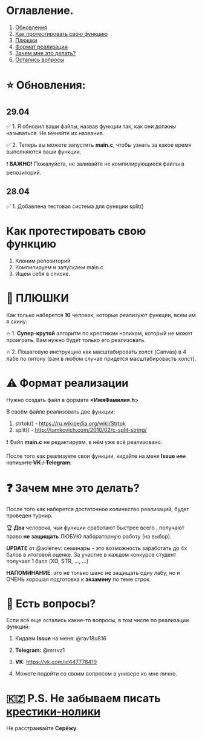 # Оглавление.
1. [Обновления](#1)
2. [Как протестировать свою функцию](#2)
3. [Плюшки](#3)
4. [Формат реализации](#4)
5. [Зачем мне это делать?](5)
6. [Остались вопросы](6)

# ⭐ Обновления: <a name="1"></a>
## 29.04 
✅ 1. Я обновил ваши файлы, назвав функции так, как они должны называться. Не меняйте их названия.

✅ 2. Теперь вы можете запустить __main.c__, чтобы узнать за какое время выполняются ваши функции.

❗ __ВАЖНО!__ Пожалуйста, не заливайте не компилирующиеся файлы в репозиторий.

## 28.04 
✅ 1. Добавлена тестовая система для функции split()

# Как протестировать свою функцию <a name="2"></a>
1. Клоним репозиторий
2. Компилируем и запускаем main.c
3. Ищем себя в списке. 

# 🍒 ПЛЮШКИ  <a name="3"></a>
Как только наберется __10__ человек, которые реализуют функции, всем им я скину:

🔥 1. __Супер-крутой__ алгоритм по крестикам ноликам, который не может проиграть. Вам нужно будет только его реализовать. 

🔥 2. Пошаговую инструкцию как масштабировать холст (Canvas) в 4 лабе по питону (вам в любом случае придется масштабировасть холст). 

# ⚠ Формат реализации <a name="4"></a>
Нужно создать файл в формате __<ИмяФамилия.h>__

В своём файле реализовать две функции:

1. strtok() - https://ru.wikipedia.org/wiki/Strtok
2. split() - http://tamkovich.com/2010/02/c-split-string/

❗ Файл __main.c__ не редактируем, в нём уже всё реализовано. 

После того как реализуете свои функции, кидайте на меня __Issue__ ~~или напишите __VK__ / __Telegram__.~~

# ❓ Зачем мне это делать? <a name="5"></a>
После того как наберется достаточное количество реализаций, будет проведен турнир.

🏆 __Два__ человека, чьи функции сработают быстрее всего , получают право __не__ __защищать__ ЛЮБУЮ лабораторную работу (на выбор).

__UPDATE__ от @aolenev: семинары - это возможность заработать до 4х балов в итоговой оценке. За участие в каждом конкурсе студент получает 1 балл (XO, STR, ..., ...)

__НАПОМИНАНИЕ__: это не только шанс не защищать одну лабу, но и ОЧЕНЬ хорошая подготовка к __экзамену__ по теме строк.

# 💬 Есть вопросы?  <a name="6"></a>

Если всё еще остались какие-то вопросы, в том числе по реализации функций:

1. Кидаем __Issue__  на меня: @rav18u816

2. __Telegram:__ @mrrvz1

3. __VK__: https://vk.com/id447778419

4. Можете подойти со своим вопросом в универе ко мне лично.

# 🇰🇿 P.S. Не забываем писать [крестики-нолики](https://git.iu7.bmstu.ru/aolenev/iu7-cprog-sems-2019-aolenev/tree/master/XOgame)
Не расстраивайте __Серёжу__.
